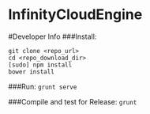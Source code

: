InfinityCloudEngine
===================
#Developer Info
###Install:
```
git clone <repo_url>
cd <repo_download_dir>
[sudo] npm install
bower install
```

###Run:
`grunt serve`

###Compile and test for Release:
`grunt`
